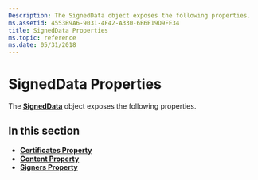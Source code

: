 ```yaml
---
Description: The SignedData object exposes the following properties.
ms.assetid: 4553B9A6-9031-4F42-A330-6B6E19D9FE34
title: SignedData Properties
ms.topic: reference
ms.date: 05/31/2018
---
```


# SignedData Properties

The [**SignedData**](signeddata.md) object exposes the following properties.

## In this section

-   [**Certificates Property**](signeddata-certificates.md)
-   [**Content Property**](signeddata-content.md)
-   [**Signers Property**](signeddata-signers.md)

 

 



